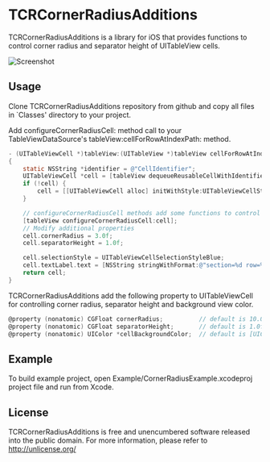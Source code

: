 TCRCornerRadiusAdditions
========================

TCRCornerRadiusAdditions is a library for iOS that provides functions to control corner radius and separator height of UITableView cells.

![Screenshot](https://raw.github.com/wagyu298/TCRCornerRadiusAdditions/master/Example/screenshot.png "Screenshot")


Usage
-----

Clone TCRCornerRadiusAdditions repository from github and copy all files in `Classes' directory to your project.

Add configureCornerRadiusCell: method call to your TableViewDataSource's tableView:cellForRowAtIndexPath: method.

```objective-c
- (UITableViewCell *)tableView:(UITableView *)tableView cellForRowAtIndexPath:(NSIndexPath *)indexPath
{
    static NSString *identifier = @"CellIdentifier";
    UITableViewCell *cell = [tableView dequeueReusableCellWithIdentifier:identifier];
    if (!cell) {
        cell = [[UITableViewCell alloc] initWithStyle:UITableViewCellStyleDefault reuseIdentifier:identifier];
    }

    // configureCornerRadiusCell methods add some functions to control corner radius
    [tableView configureCornerRadiusCell:cell];
    // Modify additional properties
    cell.cornerRadius = 3.0f;
    cell.separatorHeight = 1.0f;

    cell.selectionStyle = UITableViewCellSelectionStyleBlue;
    cell.textLabel.text = [NSString stringWithFormat:@"section=%d row=%d", indexPath.section, indexPath.row];
    return cell;
}
```

TCRCornerRadiusAdditions add the following property to UITableViewCell for controlling corner radius, separator height and background view color.

```objective-c
@property (nonatomic) CGFloat cornerRadius;          // default is 10.0f
@property (nonatomic) CGFloat separatorHeight;       // default is 1.0f
@property (nonatomic) UIColor *cellBackgroundColor;  // default is [UIColor whiteColor]
```


Example
-------

To build example project, open Example/CornerRadiusExample.xcodeproj
project file and run from Xcode.


License
-------

TCRCornerRadiusAdditions is free and unencumbered software released into the public domain.
For more information, please refer to <http://unlicense.org/>
